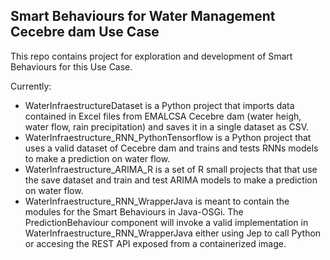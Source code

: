 ## Smart Behaviours for Water Management Cecebre dam Use Case

This repo contains project for exploration and development of Smart Behaviours for this Use Case.

Currently:

* WaterInfraestructureDataset is a Python project that imports data contained in Excel files from EMALCSA Cecebre dam (water heigh, water flow, rain precipitation) and saves it in a single dataset as CSV.
* WaterInfraestructure_RNN_PythonTensorflow is a Python project that uses a valid dataset of Cecebre dam and trains and tests RNNs models to make a prediction on water flow.
* WaterInfraestructure_ARIMA_R is a set of R small projects that that use the save dataset and train and test ARIMA models to make a prediction on water flow.
* WaterInfraestructure_RNN_WrapperJava is meant to contain the modules for the Smart Behaviours in Java-OSGi. The PredictionBehaviour component will invoke a valid implementation in WaterInfraestructure_RNN_WrapperJava either using Jep to call Python or accesing the REST API exposed from a containerized image.

